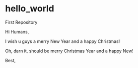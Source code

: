 # hello_world
First Repository

Hi Humans,

  I wish u guys a merry New Year and a happy Christmas!
  
  Oh, darn it, should be merry Christmas Year and a happy New!
  
  
Best,
